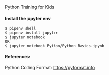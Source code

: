 


Python Training for Kids

#### Install the jupyter env
```
$ pipenv shell
$ pipenv install jupyter
$ jupyter notebook
OR
$ jupyter notebook Python/Python Basics.ipynb
```

#### References:
Python Coding Format: https://pyformat.info